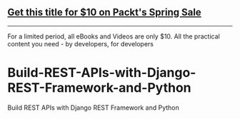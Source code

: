 ## [Get this title for $10 on Packt's Spring Sale](https://www.packt.com/V17698?utm_source=github&utm_medium=packt-github-repo&utm_campaign=spring_10_dollar_2022)
-----
For a limited period, all eBooks and Videos are only $10. All the practical content you need \- by developers, for developers

# Build-REST-APIs-with-Django-REST-Framework-and-Python
Build REST APIs with Django REST Framework and Python
